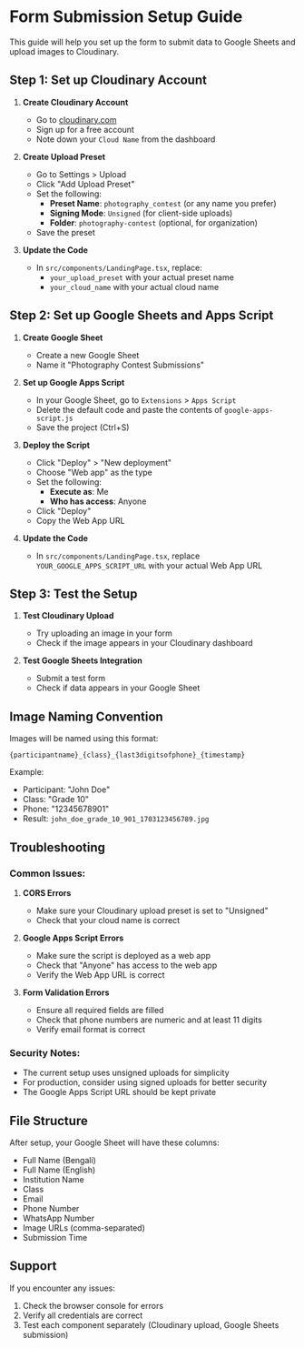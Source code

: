 # Form Submission Setup Guide

This guide will help you set up the form to submit data to Google Sheets and upload images to Cloudinary.

## Step 1: Set up Cloudinary Account

1. **Create Cloudinary Account**
   - Go to [cloudinary.com](https://cloudinary.com)
   - Sign up for a free account
   - Note down your `Cloud Name` from the dashboard

2. **Create Upload Preset**
   - Go to Settings > Upload
   - Click "Add Upload Preset"
   - Set the following:
     - **Preset Name**: `photography_contest` (or any name you prefer)
     - **Signing Mode**: `Unsigned` (for client-side uploads)
     - **Folder**: `photography-contest` (optional, for organization)
   - Save the preset

3. **Update the Code**
   - In `src/components/LandingPage.tsx`, replace:
     - `your_upload_preset` with your actual preset name
     - `your_cloud_name` with your actual cloud name

## Step 2: Set up Google Sheets and Apps Script

1. **Create Google Sheet**
   - Create a new Google Sheet
   - Name it "Photography Contest Submissions"

2. **Set up Google Apps Script**
   - In your Google Sheet, go to `Extensions` > `Apps Script`
   - Delete the default code and paste the contents of `google-apps-script.js`
   - Save the project (Ctrl+S)

3. **Deploy the Script**
   - Click "Deploy" > "New deployment"
   - Choose "Web app" as the type
   - Set the following:
     - **Execute as**: Me
     - **Who has access**: Anyone
   - Click "Deploy"
   - Copy the Web App URL

4. **Update the Code**
   - In `src/components/LandingPage.tsx`, replace `YOUR_GOOGLE_APPS_SCRIPT_URL` with your actual Web App URL

## Step 3: Test the Setup

1. **Test Cloudinary Upload**
   - Try uploading an image in your form
   - Check if the image appears in your Cloudinary dashboard

2. **Test Google Sheets Integration**
   - Submit a test form
   - Check if data appears in your Google Sheet

## Image Naming Convention

Images will be named using this format:
```
{participantname}_{class}_{last3digitsofphone}_{timestamp}
```

Example:
- Participant: "John Doe"
- Class: "Grade 10"
- Phone: "12345678901"
- Result: `john_doe_grade_10_901_1703123456789.jpg`

## Troubleshooting

### Common Issues:

1. **CORS Errors**
   - Make sure your Cloudinary upload preset is set to "Unsigned"
   - Check that your cloud name is correct

2. **Google Apps Script Errors**
   - Make sure the script is deployed as a web app
   - Check that "Anyone" has access to the web app
   - Verify the Web App URL is correct

3. **Form Validation Errors**
   - Ensure all required fields are filled
   - Check that phone numbers are numeric and at least 11 digits
   - Verify email format is correct

### Security Notes:

- The current setup uses unsigned uploads for simplicity
- For production, consider using signed uploads for better security
- The Google Apps Script URL should be kept private

## File Structure

After setup, your Google Sheet will have these columns:
- Full Name (Bengali)
- Full Name (English)
- Institution Name
- Class
- Email
- Phone Number
- WhatsApp Number
- Image URLs (comma-separated)
- Submission Time

## Support

If you encounter any issues:
1. Check the browser console for errors
2. Verify all credentials are correct
3. Test each component separately (Cloudinary upload, Google Sheets submission)
